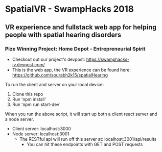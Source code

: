 # SpatialVR - SwampHacks 2018
## VR experience and fullstack web app for helping people with spatial hearing disorders
### Pize Winning Project: Home Depot - Entrepreneurial Spirit

* Checkout out our project's devpost: https://swamphacks-iv.devpost.com/
* This is the web app, the VR experience can be found here: https://github.com/sourabh2k15/spatialHearing

To run the client and server on your local device:
1. Clone this repo
2. Run 'npm install'
3. Run 'npm run start-dev'

When you run the above script, it will start up both a client react server and a node server.
* Client server: localhost:3000
* Node server: localhost:3001
  * The RESTful api will run off this server at: localhost:3001/api/results
    * You can hit these endpoints with GET and POST requests
